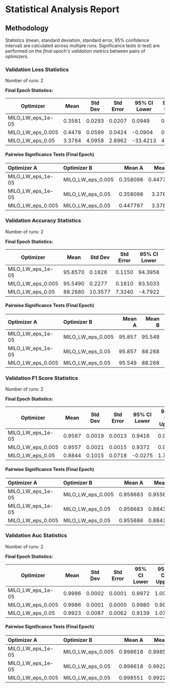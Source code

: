 # Statistical Analysis Report

## Methodology

Statistics (mean, standard deviation, standard error, 95% confidence interval) are calculated across multiple runs.
Significance tests (t-test) are performed on the *final epoch's validation metrics* between pairs of optimizers.

### Validation Loss Statistics

Number of runs: 2

**Final Epoch Statistics:**

| Optimizer | Mean | Std Dev | Std Error | 95% CI Lower | 95% CI Upper |
|-----------|------|---------|-----------|--------------|--------------|
| MILO_LW_eps_1e-05 | 0.3581 | 0.0293 | 0.0207 | 0.0949 | 0.6213 |
| MILO_LW_eps_0.005 | 0.4478 | 0.0599 | 0.0424 | -0.0904 | 0.9859 |
| MILO_LW_eps_0.05 | 3.3784 | 4.0958 | 2.8962 | -33.4213 | 40.1780 |

#### Pairwise Significance Tests (Final Epoch)

| Optimizer A       | Optimizer B       |   Mean A |   Mean B | Better            |   p-value | Significant   | Metric                |
|:------------------|:------------------|---------:|---------:|:------------------|----------:|:--------------|:----------------------|
| MILO_LW_eps_1e-05 | MILO_LW_eps_0.005 | 0.358098 | 0.447797 | MILO_LW_eps_1e-05 |  0.242893 |               | final_validation_loss |
| MILO_LW_eps_1e-05 | MILO_LW_eps_0.05  | 0.358098 | 3.37836  | MILO_LW_eps_1e-05 |  0.486646 |               | final_validation_loss |
| MILO_LW_eps_0.005 | MILO_LW_eps_0.05  | 0.447797 | 3.37836  | MILO_LW_eps_0.005 |  0.496222 |               | final_validation_loss |

### Validation Accuracy Statistics

Number of runs: 2

**Final Epoch Statistics:**

| Optimizer | Mean | Std Dev | Std Error | 95% CI Lower | 95% CI Upper |
|-----------|------|---------|-----------|--------------|--------------|
| MILO_LW_eps_1e-05 | 95.8570 | 0.1626 | 0.1150 | 94.3958 | 97.3182 |
| MILO_LW_eps_0.005 | 95.5490 | 0.2277 | 0.1610 | 93.5033 | 97.5947 |
| MILO_LW_eps_0.05 | 88.2680 | 10.3577 | 7.3240 | -4.7922 | 181.3282 |

#### Pairwise Significance Tests (Final Epoch)

| Optimizer A       | Optimizer B       |   Mean A |   Mean B | Better            |   p-value | Significant   | Metric                    |
|:------------------|:------------------|---------:|---------:|:------------------|----------:|:--------------|:--------------------------|
| MILO_LW_eps_1e-05 | MILO_LW_eps_0.005 |   95.857 |   95.549 | MILO_LW_eps_1e-05 |  0.272325 |               | final_validation_accuracy |
| MILO_LW_eps_1e-05 | MILO_LW_eps_0.05  |   95.857 |   88.268 | MILO_LW_eps_1e-05 |  0.488661 |               | final_validation_accuracy |
| MILO_LW_eps_0.005 | MILO_LW_eps_0.05  |   95.549 |   88.268 | MILO_LW_eps_0.005 |  0.501824 |               | final_validation_accuracy |

### Validation F1 Score Statistics

Number of runs: 2

**Final Epoch Statistics:**

| Optimizer | Mean | Std Dev | Std Error | 95% CI Lower | 95% CI Upper |
|-----------|------|---------|-----------|--------------|--------------|
| MILO_LW_eps_1e-05 | 0.9587 | 0.0019 | 0.0013 | 0.9416 | 0.9757 |
| MILO_LW_eps_0.005 | 0.9557 | 0.0021 | 0.0015 | 0.9372 | 0.9742 |
| MILO_LW_eps_0.05 | 0.8844 | 0.1015 | 0.0718 | -0.0275 | 1.7963 |

#### Pairwise Significance Tests (Final Epoch)

| Optimizer A       | Optimizer B       |   Mean A |   Mean B | Better            |   p-value | Significant   | Metric                    |
|:------------------|:------------------|---------:|---------:|:------------------|----------:|:--------------|:--------------------------|
| MILO_LW_eps_1e-05 | MILO_LW_eps_0.005 | 0.958683 | 0.955686 | MILO_LW_eps_1e-05 |  0.270184 |               | final_validation_f1_score |
| MILO_LW_eps_1e-05 | MILO_LW_eps_0.05  | 0.958683 | 0.884396 | MILO_LW_eps_1e-05 |  0.488969 |               | final_validation_f1_score |
| MILO_LW_eps_0.005 | MILO_LW_eps_0.05  | 0.955686 | 0.884396 | MILO_LW_eps_0.005 |  0.502072 |               | final_validation_f1_score |

### Validation Auc Statistics

Number of runs: 2

**Final Epoch Statistics:**

| Optimizer | Mean | Std Dev | Std Error | 95% CI Lower | 95% CI Upper |
|-----------|------|---------|-----------|--------------|--------------|
| MILO_LW_eps_1e-05 | 0.9986 | 0.0002 | 0.0001 | 0.9972 | 1.0000 |
| MILO_LW_eps_0.005 | 0.9986 | 0.0001 | 0.0000 | 0.9980 | 0.9991 |
| MILO_LW_eps_0.05 | 0.9923 | 0.0087 | 0.0062 | 0.9139 | 1.0707 |

#### Pairwise Significance Tests (Final Epoch)

| Optimizer A       | Optimizer B       |   Mean A |   Mean B | Better            |   p-value | Significant   | Metric               |
|:------------------|:------------------|---------:|---------:|:------------------|----------:|:--------------|:---------------------|
| MILO_LW_eps_1e-05 | MILO_LW_eps_0.005 | 0.998618 | 0.998551 | MILO_LW_eps_1e-05 |  0.658395 |               | final_validation_auc |
| MILO_LW_eps_1e-05 | MILO_LW_eps_0.05  | 0.998618 | 0.992294 | MILO_LW_eps_1e-05 |  0.492017 |               | final_validation_auc |
| MILO_LW_eps_0.005 | MILO_LW_eps_0.05  | 0.998551 | 0.992294 | MILO_LW_eps_0.005 |  0.49546  |               | final_validation_auc |

